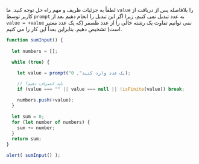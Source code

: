 لطفاً به جزئیات ظریف و مهم راه حل توجه کنید. ما `value` را بلافاصله پس از دریافت از کاربر توسط `prompt` به عدد تبدیل نمی کنیم، زیرا اگر این تبدیل را انجام دهیم بعد از `value = +value` نمی توانیم تفاوت یک رشته خالی را از عدد ظصفر (که یک عدد معتبر است) تشخیص دهیم. بنابراین بعداً این کار را می کنیم.


```js run demo
function sumInput() {
 
  let numbers = [];

  while (true) {

    let value = prompt("یک عدد وارد کنید", 0);

    // باید انصراف دهیم؟
    if (value === "" || value === null || !isFinite(value)) break;

    numbers.push(+value);
  }

  let sum = 0;
  for (let number of numbers) {
    sum += number;
  }
  return sum;
}

alert( sumInput() ); 
```

